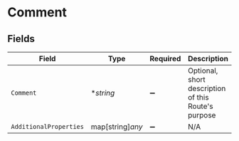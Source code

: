 # Comment


## Fields

| Field                                               | Type                                                | Required                                            | Description                                         |
| --------------------------------------------------- | --------------------------------------------------- | --------------------------------------------------- | --------------------------------------------------- |
| `Comment`                                           | **string*                                           | :heavy_minus_sign:                                  | Optional, short description of this Route's purpose |
| `AdditionalProperties`                              | map[string]*any*                                    | :heavy_minus_sign:                                  | N/A                                                 |